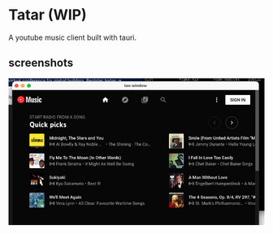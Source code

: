# Tatar (WIP)

A youtube music client built with tauri.

## screenshots
![screenshot](./screenshots/1.png)
